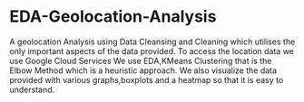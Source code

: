 # EDA-Geolocation-Analysis
A geolocation Analysis using Data Cleansing and Cleaning which utilises the only important aspects of the data provided. To access the location data we use Google Cloud Services
We use EDA,KMeans Clustering that is the Elbow Method which is a heuristic approach.
We also visualize the data provided with various graphs,boxplots and a heatmap so that it is easy to understand.
